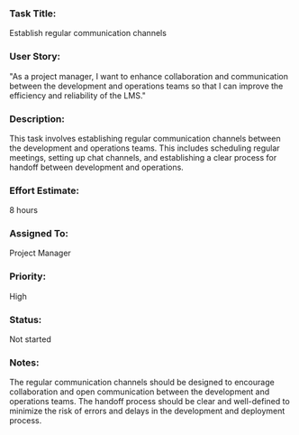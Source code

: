 ### Task Title: 
Establish regular communication channels

### User Story: 
"As a project manager, I want to enhance collaboration and communication between the development and operations teams so that I can improve the efficiency and reliability of the LMS."

### Description: 
This task involves establishing regular communication channels between the development and operations teams. This includes scheduling regular meetings, setting up chat channels, and establishing a clear process for handoff between development and operations.

### Effort Estimate: 
8 hours

### Assigned To: 
Project Manager

### Priority: 
High

### Status: 
Not started

### Notes: 
The regular communication channels should be designed to encourage collaboration and open communication between the development and operations teams. The handoff process should be clear and well-defined to minimize the risk of errors and delays in the development and deployment process.

